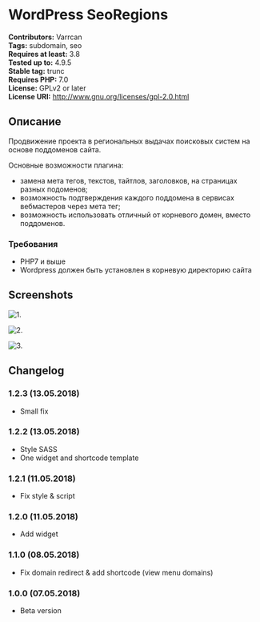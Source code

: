 # WordPress SeoRegions #

**Contributors:** Varrcan  
**Tags:** subdomain, seo  
**Requires at least:** 3.8  
**Tested up to:** 4.9.5  
**Stable tag:** trunc  
**Requires PHP:** 7.0  
**License:** GPLv2 or later  
**License URI:** http://www.gnu.org/licenses/gpl-2.0.html

## Описание ##

Продвижение проекта в региональных выдачах поисковых систем на основе поддоменов сайта.

Основные возможности плагина:
* замена мета тегов, текстов, тайтлов, заголовков, на страницах разных подоменов;
* возможность подтверждения каждого поддомена в сервисах вебмастеров через мета тег;
* возможность использовать отличный от корневого домен, вместо поддоменов.

### Требования ###
* PHP7 и выше  
* Wordpress должен быть установлен в корневую директорию сайта

## Screenshots ##

![1.](http://share.varrcan.me/img07052018f67e.png)

![2.](http://share.varrcan.me/img07052018ec2e.png)

![3.](http://share.varrcan.me/img07052018e593.png)



## Changelog ##

### 1.2.3 (13.05.2018) ###
* Small fix

### 1.2.2 (13.05.2018) ###
* Style SASS
* One widget and shortcode template

### 1.2.1 (11.05.2018) ###
* Fix style & script

### 1.2.0 (11.05.2018) ###
* Add widget

### 1.1.0 (08.05.2018) ###
* Fix domain redirect & add shortcode (view menu domains)

### 1.0.0 (07.05.2018) ###
* Beta version
